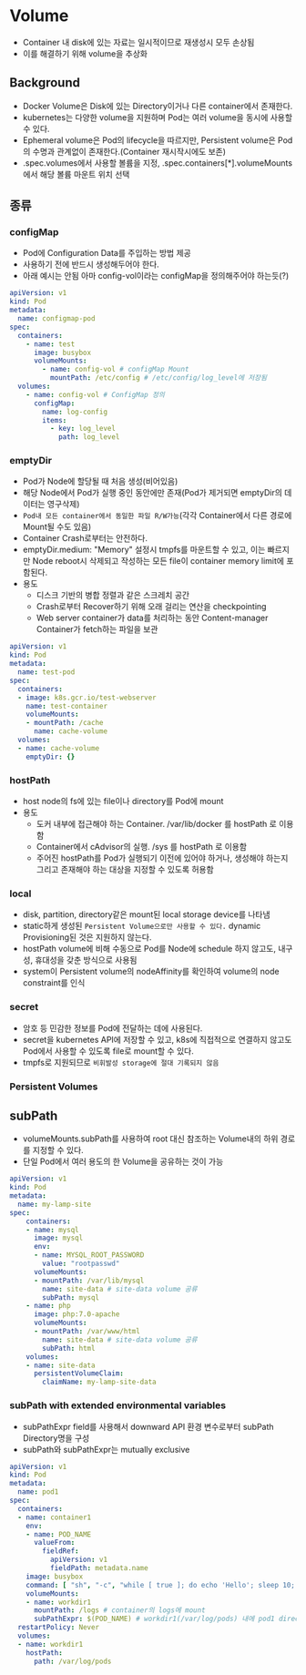 # Volume
- Container 내 disk에 있는 자료는 일시적이므로 재생성시 모두 손상됨
- 이를 해결하기 위해 volume을 추상화
## Background
- Docker Volume은 Disk에 있는 Directory이거나 다른 container에서 존재한다.
- kubernetes는 다양한 volume을 지원하며 Pod는 여러 volume을 동시에 사용할 수 있다.
- Ephemeral volume은 Pod의 lifecycle을 따르지만, Persistent volume은 Pod의 수명과 관계없이 존재한다.(Container 재시작시에도 보존)
- .spec.volumes에서 사용할 볼륨을 지정, .spec.containers[*].volumeMounts에서 해당 볼륨 마운트 위치 선택

## 종류
### configMap
- Pod에 Configuration Data를 주입하는 방법 제공
- 사용하기 전에 반드시 생성해두어야 한다.
- 아래 예시는 안됨 아마 config-vol이라는 configMap을 정의해주어야 하는듯(?)
```yaml
apiVersion: v1
kind: Pod
metadata:
  name: configmap-pod
spec:
  containers:
    - name: test
      image: busybox
      volumeMounts: 
        - name: config-vol # configMap Mount
          mountPath: /etc/config # /etc/config/log_level에 저장됨
  volumes:
    - name: config-vol # ConfigMap 정의
      configMap: 
        name: log-config
        items:
          - key: log_level
            path: log_level
```

### emptyDir
- Pod가 Node에 할당될 때 처음 생성(비어있음)
- 해당 Node에서 Pod가 실행 중인 동안에만 존재(Pod가 제거되면 emptyDir의 데이터는 영구삭제)
- `Pod내 모든 container에서 동일한 파일 R/W가능`(각각 Container에서 다른 경로에 Mount될 수도 있음)
- Container Crash로부터는 안전하다.
- emptyDir.medium: "Memory" 설정시 tmpfs를 마운트할 수 있고, 이는 빠르지만 Node reboot시 삭제되고 작성하는 모든 file이 container memory limit에 포함된다.
- 용도
    - 디스크 기반의 병합 정렬과 같은 스크레치 공간
    - Crash로부터 Recover하기 위해 오래 걸리는 연산을 checkpointing
    - Web server container가 data를 처리하는 동안 Content-manager Container가 fetch하는 파일을 보관
```yaml
apiVersion: v1
kind: Pod
metadata:
  name: test-pod
spec:
  containers:
  - image: k8s.gcr.io/test-webserver
    name: test-container
    volumeMounts:
    - mountPath: /cache
      name: cache-volume
  volumes:
  - name: cache-volume
    emptyDir: {}
```

### hostPath
- host node의 fs에 있는 file이나 directory를 Pod에 mount
- 용도
    - 도커 내부에 접근해야 하는 Container. /var/lib/docker 를 hostPath 로 이용함
    - Container에서 cAdvisor의 실행. /sys 를 hostPath 로 이용함
    - 주어진 hostPath를 Pod가 실행되기 이전에 있어야 하거나, 생성해야 하는지 그리고 존재해야 하는 대상을 지정할 수 있도록 허용함

### local
- disk, partition, directory같은 mount된 local storage device를 나타냄
- static하게 생성된 `Persistent Volume으로만 사용할 수 있다.` dynamic Provisioning된 것은 지원하지 않는다.
- hostPath volume에 비해 수동으로 Pod를 Node에 schedule 하지 않고도, 내구성, 휴대성을 갖춘 방식으로 사용됨
- system이 Persistent volume의 nodeAffinity를 확인하여 volume의 node constraint를 인식

### secret
- 암호 등 민감한 정보를 Pod에 전달하는 데에 사용된다.
- secret을 kubernetes API에 저장할 수 있고, k8s에 직접적으로 연결하지 않고도 Pod에서 사용할 수 있도록 file로 mount할 수 있다.
- tmpfs로 지원되므로 `비휘발성 storage에 절대 기록되지 않음`

### Persistent Volumes


## subPath
- volumeMounts.subPath를 사용하여 root 대신 참조하는 Volume내의 하위 경로를 지정할 수 있다.
- 단일 Pod에서 여러 용도의 한 Volume을 공유하는 것이 가능
```yml
apiVersion: v1
kind: Pod
metadata:
  name: my-lamp-site
spec:
    containers:
    - name: mysql
      image: mysql
      env:
      - name: MYSQL_ROOT_PASSWORD
        value: "rootpasswd"
      volumeMounts:
      - mountPath: /var/lib/mysql
        name: site-data # site-data volume 공류
        subPath: mysql
    - name: php
      image: php:7.0-apache
      volumeMounts:
      - mountPath: /var/www/html 
        name: site-data # site-data volume 공류
        subPath: html
    volumes:
    - name: site-data
      persistentVolumeClaim:
        claimName: my-lamp-site-data
```

### subPath with extended environmental variables
- subPathExpr field를 사용해서 downward API 환경 변수로부터 subPath Directory명을 구성
- subPath와 subPathExpr는 mutually exclusive
```yaml
apiVersion: v1
kind: Pod
metadata:
  name: pod1
spec:
  containers:
  - name: container1
    env:
    - name: POD_NAME
      valueFrom:
        fieldRef:
          apiVersion: v1
          fieldPath: metadata.name
    image: busybox
    command: [ "sh", "-c", "while [ true ]; do echo 'Hello'; sleep 10; done | tee -a /logs/hello.txt" ]
    volumeMounts:
    - name: workdir1
      mountPath: /logs # container의 logs에 mount
      subPathExpr: $(POD_NAME) # workdir1(/var/log/pods) 내에 pod1 directory 생성. Downward API에서 Pod name 사용
  restartPolicy: Never
  volumes:
  - name: workdir1
    hostPath:
      path: /var/log/pods
```
